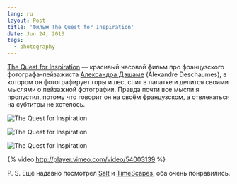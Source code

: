 ```yaml
---
lang: ru
layout: Post
title: 'Фильм The Quest for Inspiration'
date: Jun 24, 2013
tags:
  - photography
---
```


[The Quest for Inspiration](http://www.reelhouse.org/mathieulelay/laquetedinspiration/) — красивый часовой фильм про французского фотографа-пейзажиста [Александра Дэшаме](http://www.alexandredeschaumes.com/) (Alexandre Deschaumes), в котором он фотографирует горы и лес, спит в палатке и делится своими мыслями о пейзажной фотографии. Правда почти все мысли я пропустил, потому что говорит он на своём французском, а отвлекаться на субтитры не хотелось.

![The Quest for Inspiration](http://wow.sapegin.me/2B2g3D2O1f1N/quest-for-inspiration-1.jpeg)

<!--more-->

![The Quest for Inspiration](http://wow.sapegin.me/1j2i1w1r2T0v/quest-for-inspiration-2.jpeg)

![The Quest for Inspiration](http://wow.sapegin.me/2c0Y2h0r3g47/quest-for-inspiration-3.jpeg)

{% video http://player.vimeo.com/video/54003139 %}

P. S. Ещё надавно посмотрел [Salt](http://medvedevphoto.livejournal.com/101376.html) и [TimeScapes](http://medvedevphoto.livejournal.com/69803.html), оба очень понравились.
